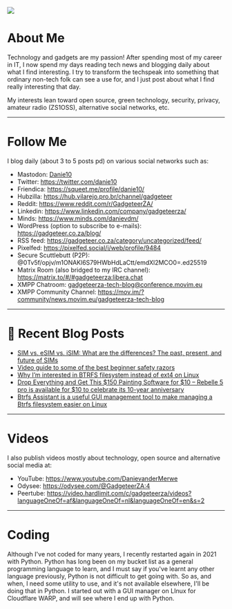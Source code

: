![](https://yt3.ggpht.com/ytc/AKedOLTjSvgBgtLmvQSNuuP-z22LFql2QOlcweAzH50-GW8=s88-c-k-c0x00ffffff-no-rj)

# About Me

Technology and gadgets are my passion! After spending most of my career in IT, I now spend my days reading tech news and blogging daily about what I find interesting. I try to transform the techspeak into something that ordinary non-tech folk can see a use for, and I just post about what I find really interesting that day.

My interests lean toward open source, green technology, security, privacy, amateur radio (ZS1OSS), alternative social networks, etc.

----
# Follow Me

I blog daily (about 3 to 5 posts pd) on various social networks such as:
- Mastodon: <a rel="me" href="https://mastodon.social/@danie10">Danie10</a>
- Twitter: https://twitter.com/danie10
- Friendica: https://squeet.me/profile/danie10/
- Hubzilla: https://hub.vilarejo.pro.br/channel/gadgeteer
- Reddit: https://www.reddit.com/r/GadgeteerZA/
- Linkedin: https://www.linkedin.com/company/gadgeteerza/
- Minds: https://www.minds.com/danievdm/
- WordPress (option to subscribe to e-mails): https://gadgeteer.co.za/blog/
- RSS feed: https://gadgeteer.co.za/category/uncategorized/feed/
- Pixelfed: https://pixelfed.social/i/web/profile/9484
- Secure Scuttlebutt (P2P): @0Tv5f/opjv/m1ONAKl6S79HWbHdLaCtt/emdXl2MCO0=.ed25519
- Matrix Room (also bridged to my IRC channel): https://matrix.to/#/#gadgeteerza:libera.chat
- XMPP Chatroom: gadgeteerza-tech-blog@conference.movim.eu
- XMPP Community Channel: https://mov.im/?community/news.movim.eu/gadgeteerza-tech-blog

----
# 📰 Recent Blog Posts
<!-- BLOG-POST-LIST:START -->
- [SIM vs. eSIM vs. iSIM: What are the differences? The past, present, and future of SIMs](https://gadgeteer.co.za/sim-vs-esim-vs-isim-what-are-the-differences-the-past-present-and-future-of-sims/)
- [Video guide to some of the best beginner safety razors](https://gadgeteer.co.za/video-guide-to-some-of-the-best-beginner-safety-razors/)
- [Why I’m interested in BTRFS filesystem instead of ext4 on Linux](https://gadgeteer.co.za/why-im-interested-btrfs-filesystem-instead-ext4-linux/)
- [Drop Everything and Get This $150 Painting Software for $10 – Rebelle 5 pro is available for $10 to celebrate its 10-year anniversary](https://gadgeteer.co.za/drop-everything-and-get-this-150-painting-software-for-10-rebelle-5-pro-is-available-for-10-to-celebrate-its-10-year-anniversary/)
- [Btrfs Assistant is a useful GUI management tool to make managing a Btrfs filesystem easier on Linux](https://gadgeteer.co.za/btrfs-assistant-is-a-useful-gui-management-tool-to-make-managing-a-btrfs-filesystem-easier-on-linux/)
<!-- BLOG-POST-LIST:END -->

----
# Videos

I also publish videos mostly about technology, open source and alternative social media at:
- YouTube: https://www.youtube.com/DanievanderMerwe
- Odysee: https://odysee.com/@GadgeteerZA:4
- Peertube: https://video.hardlimit.com/c/gadgeteerza/videos?languageOneOf=af&languageOneOf=nl&languageOneOf=en&s=2

----
# Coding

Although I've not coded for many years, I recently restarted again in 2021 with Python. Python has long been on my bucket list as a general programming language to learn, and I must say if you've learnt any other language previously, Python is not difficult to get going with. So as, and when, I need some utility to use, and it's not available elsewhere, I'll be doing that in Python. I started out with a GUI manager on LInux for Cloudflare WARP, and will see where I end up with Python. 
